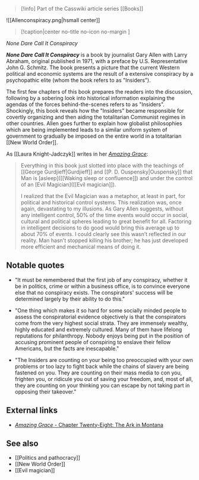 > [!info] Part of the Casswiki article series [[Books]]

![[Allenconspiracy.png|hsmall center]]
> [!caption|center no-title no-icon no-margin ]
> 
_None Dare Call It Conspiracy_

_**None Dare Call It Conspiracy**_ is a book by journalist Gary Allen with Larry Abraham, original published in 1971, with a preface by U.S. Representative John G. Schmitz. The book presents a picture that the current Western political and economic systems are the result of a extensive conspiracy by a psychopathic elite (whom the book refers to as "Insiders").

The first few chapters of this book prepares the readers into the discussion, following by a sobering look into historical information explaining the agendas of the forces behind-the-scenes refers to as "Insiders". Shockingly, this book reveals how the "Insiders" became responsible for covertly organizing and then aiding the totalitarian Communist regimes in other countries. Allen goes further to explain how globalist philosophies which are being implemented leads to a similar uniform system of government to gradually be imposed on the entire world in a totalitarian [[New World Order]].

As [[Laura Knight-Jadczyk]] writes in her _[Amazing Grace](http://cassiopaea.org/2011/11/19/chapter-twenty-eight-the-ark-in-montana/)_:

> Everything in this book just slotted into place with the teachings of [[George Gurdjieff|Gurdjieff]] and [[P. D. Ouspensky|Ouspensky]] that Man is [asleep]([[Waking sleep or confluence]]) and under the control of an [Evil Magician]([[Evil magician]]).
> 
> I realized that the Evil Magician was a metaphor, at least in part, for political and historical control systems. This realization was, once again, devastating to my illusions. As Gary Allen suggests, without any intelligent control, 50% of the time events would occur in social, cultural and political spheres leading to great benefit for all. Factoring in intelligent decisions to do good would bring this average up to about 70% of events. I could clearly see this wasn’t reflected in our reality. Man hasn't stopped killing his brother; he has just developed more efficient and mechanical means of doing it.

Notable quotes
--------------

*   "It must be remembered that the first job of any conspiracy, whether it be in politics, crime or within a business office, is to convince everyone else that no conspiracy exists. The conspirators' success will be determined largely by their ability to do this."

*   "One thing which makes it so hard for some socially minded people to assess the conspiratorial evidence objectively is that the conspirators come from the very highest social strata. They are immensely wealthy, highly educated and extremely cultured. Many of them have lifelong reputations for philanthropy. Nobody enjoys being put in the position of accusing prominent people of conspiring to enslave their fellow Americans, but the facts are inescapable."

*   "The Insiders are counting on your being too preoccupied with your own problems or too lazy to fight back while the chains of slavery are being fastened on you. They are counting on their mass media to con you, frighten you, or ridicule you out of saving your freedom, and, most of all, they are counting on your thinking you can escape by not taking part in opposing their takeover."

External links
--------------

*   [_Amazing Grace_ - Chapter Twenty-Eight: The Ark in Montana](http://cassiopaea.org/2011/11/19/chapter-twenty-eight-the-ark-in-montana/)

See also
--------

*   [[Politics and pathocracy]]
*   [[New World Order]]
*   [[Evil magician]]